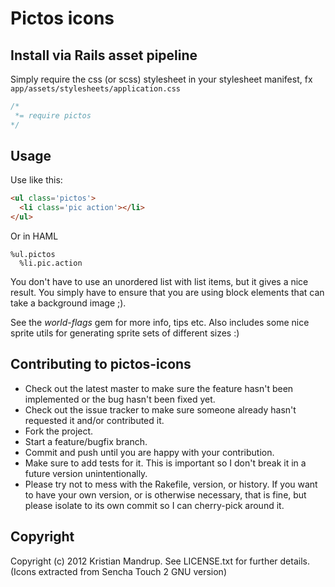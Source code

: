 # Pictos icons


## Install via Rails asset pipeline 

Simply require the css (or scss) stylesheet in your stylesheet manifest, fx `app/assets/stylesheets/application.css`

```css
/*
 *= require pictos
*/
```

## Usage

Use like this:

```html
<ul class='pictos'>
  <li class='pic action'></li>
</ul>
```

Or in HAML

```haml
%ul.pictos
  %li.pic.action
```

You don't have to use an unordered list with list items, but it gives a nice result. You simply have to ensure that you are using block elements that can take a background image ;).

See the *world-flags* gem for more info, tips etc. Also includes some nice sprite utils for generating sprite sets of different sizes :)

## Contributing to pictos-icons
 
* Check out the latest master to make sure the feature hasn't been implemented or the bug hasn't been fixed yet.
* Check out the issue tracker to make sure someone already hasn't requested it and/or contributed it.
* Fork the project.
* Start a feature/bugfix branch.
* Commit and push until you are happy with your contribution.
* Make sure to add tests for it. This is important so I don't break it in a future version unintentionally.
* Please try not to mess with the Rakefile, version, or history. If you want to have your own version, or is otherwise necessary, that is fine, but please isolate to its own commit so I can cherry-pick around it.

## Copyright

Copyright (c) 2012 Kristian Mandrup. See LICENSE.txt for
further details. (Icons extracted from Sencha Touch 2 GNU version)

